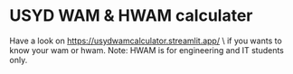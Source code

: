 # USYD WAM & HWAM calculater
Have a look on https://usydwamcalculator.streamlit.app/ \\ if you wants to know your wam or hwam.
Note: HWAM is for engineering and IT students only.
